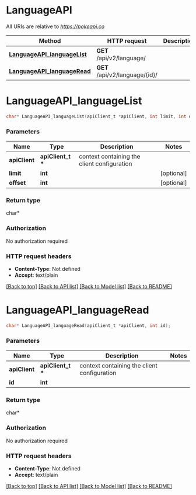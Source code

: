 # LanguageAPI

All URIs are relative to *https://pokeapi.co*

Method | HTTP request | Description
------------- | ------------- | -------------
[**LanguageAPI_languageList**](LanguageAPI.md#LanguageAPI_languageList) | **GET** /api/v2/language/ | 
[**LanguageAPI_languageRead**](LanguageAPI.md#LanguageAPI_languageRead) | **GET** /api/v2/language/{id}/ | 


# **LanguageAPI_languageList**
```c
char* LanguageAPI_languageList(apiClient_t *apiClient, int limit, int offset);
```

### Parameters
Name | Type | Description  | Notes
------------- | ------------- | ------------- | -------------
**apiClient** | **apiClient_t \*** | context containing the client configuration |
**limit** | **int** |  | [optional] 
**offset** | **int** |  | [optional] 

### Return type

char*



### Authorization

No authorization required

### HTTP request headers

 - **Content-Type**: Not defined
 - **Accept**: text/plain

[[Back to top]](#) [[Back to API list]](../README.md#documentation-for-api-endpoints) [[Back to Model list]](../README.md#documentation-for-models) [[Back to README]](../README.md)

# **LanguageAPI_languageRead**
```c
char* LanguageAPI_languageRead(apiClient_t *apiClient, int id);
```

### Parameters
Name | Type | Description  | Notes
------------- | ------------- | ------------- | -------------
**apiClient** | **apiClient_t \*** | context containing the client configuration |
**id** | **int** |  | 

### Return type

char*



### Authorization

No authorization required

### HTTP request headers

 - **Content-Type**: Not defined
 - **Accept**: text/plain

[[Back to top]](#) [[Back to API list]](../README.md#documentation-for-api-endpoints) [[Back to Model list]](../README.md#documentation-for-models) [[Back to README]](../README.md)

